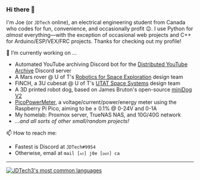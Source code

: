 ### Hi there 👋

I'm Joe (or `JDTech` online), an electrical engineering student from Canada who codes for fun, convenience, and occasionally profit 😉. I use Python for *almost* everything—with the exception of occasional web projects and C++ for Arduino/ESP/VEX/FRC projects. Thanks for checking out my profile!

🔭 I’m currently working on ...

- Automated YouTube archiving Discord bot for the [Distributed YouTube Archive](https://j0e.ca/yt/) Discord server
- A Mars rover @ U of T's [Robotics for Space Exploration](https://rsx.squarespace.com) design team
- FINCH, a 3U cubesat @ U of T's [UTAT Space Systems](https://www.utat.ca/) design team
- A 3D printed robot dog, based on James Bruton's open-source [miniDog V2](https://github.com/XRobots/miniDogV2)
- [PicoPowerMeter](https://github.com/jdtech3/PicoPowerMeter), a voltage/current/power/energy meter using the Raspberry Pi Pico, aiming to be ± 0.1% @ 0-24V and 0-1A
- My homelab: Proxmox server, TrueNAS NAS, and 10G/40G network
- *...and all sorts of other small/random projects!*

📫 How to reach me:
- Fastest is Discord at `JDTech#9954`
- Otherwise, email at `mail [ᴀᴛ] j0e [ᴅᴏᴛ] ca`

---

<!-- [![JDTech3's GitHub stats](https://github-readme-stats.vercel.app/api?username=jdtech3&count_private=true&show_icons=true&include_all_commits=true)](https://github.com/anuraghazra/github-readme-stats) -->

[![JDTech3's most common languages](https://github-readme-stats.vercel.app/api/top-langs/?username=jdtech3&layout=compact&theme=radical)](https://github.com/anuraghazra/github-readme-stats)


<!--
**jdtech3/jdtech3** is a ✨ _special_ ✨ repository because its `README.md` (this file) appears on your GitHub profile.

Here are some ideas to get you started:

- 🔭 I’m currently working on ...
- 🌱 I’m currently learning ...
- 👯 I’m looking to collaborate on ...
- 🤔 I’m looking for help with ...
- 💬 Ask me about ...
- 📫 How to reach me: ...
- 😄 Pronouns: ...
- ⚡ Fun fact: ...
-->
